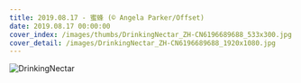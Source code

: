 ```yaml
---
title: 2019.08.17 - 蜜蜂 (© Angela Parker/Offset)
date: 2019.08.17 00:00:00
cover_index: /images/thumbs/DrinkingNectar_ZH-CN6196689688_533x300.jpg
cover_detail: /images/DrinkingNectar_ZH-CN6196689688_1920x1080.jpg
---
```


![DrinkingNectar](/images/DrinkingNectar_ZH-CN6196689688_1920x1080.jpg)
